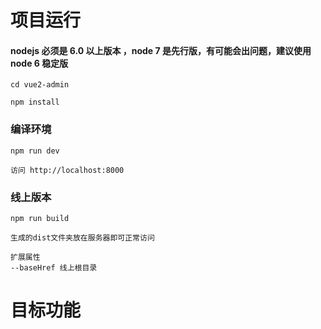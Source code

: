 # 项目运行

#### nodejs 必须是 6.0 以上版本 ，node 7 是先行版，有可能会出问题，建议使用 node 6 稳定版

```
cd vue2-admin

npm install

```

### 编译环境
```
npm run dev

访问 http://localhost:8000
```


### 线上版本
```
npm run build 

生成的dist文件夹放在服务器即可正常访问

扩展属性
--baseHref 线上根目录
```

# 目标功能

